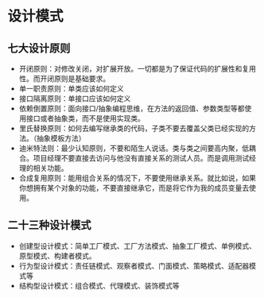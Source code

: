 # 设计模式

## 七大设计原则

- 开闭原则：对修改关闭，对扩展开放。一切都是为了保证代码的扩展性和复用性。而开闭原则是基础要求。
- 单一职责原则：单类应该如何定义
- 接口隔离原则：单接口应该如何定义
- 依赖倒置原则：面向接口/抽象编程思维，在方法的返回值、参数类型等都使用接口或者抽象类，而不是使用实现类。
- 里氏替换原则：如何去编写继承类的代码，子类不要去覆盖父类已经实现的方法。（抽象模板方法）
- 迪米特法则：最少认知原则，不要和陌生人说话。类与类之间要高内聚，低耦合。项目经理不要直接去访问与他没有直接关系的测试人员。而是调用测试经理的相关功能。
- 合成复用原则：能用组合关系的情况下，不要使用继承关系。就比如说，如果你想拥有某个对象的功能，不要直接继承它，而是将它作为我的成员变量去使用。

## 二十三种设计模式

- 创建型设计模式：简单工厂模式、工厂方法模式、抽象工厂模式、单例模式、原型模式、构建者模式。
- 行为型设计模式：责任链模式、观察者模式、门面模式、策略模式、适配器模式等
- 结构型设计模式：组合模式、代理模式、装饰模式等